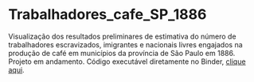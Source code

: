 # Trabalhadores_cafe_SP_1886
Visualização dos resultados preliminares de estimativa do número de trabalhadores escravizados, imigrantes e nacionais livres engajados na produção de café em municípios da província de São Paulo em 1886. Projeto em andamento. Código executável diretamente no Binder, [clique aqui](https://notebooks.gesis.org/binder/jupyter/user/renatocol-traba-es_cafe_sp_1886-wt6svg4d/doc/tree/dash_trabs_sp_1886.ipynb).
